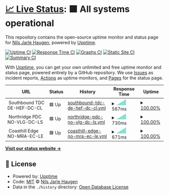 # [📈 Live Status](https://nilsjha.github.io/upptime-pub): <!--live status--> **🟩 All systems operational**

This repository contains the open-source uptime monitor and status page for [Nils Jarle Haugen](https://nilsjha.github.io/upptime-pub), powered by [Upptime](https://github.com/upptime/upptime).

[![Uptime CI](https://github.com/nilsjha/upptime-pub/workflows/Uptime%20CI/badge.svg)](https://github.com/nilsjha/upptime-pub/actions?query=workflow%3A%22Uptime+CI%22)
[![Response Time CI](https://github.com/nilsjha/upptime-pub/workflows/Response%20Time%20CI/badge.svg)](https://github.com/nilsjha/upptime-pub/actions?query=workflow%3A%22Response+Time+CI%22)
[![Graphs CI](https://github.com/nilsjha/upptime-pub/workflows/Graphs%20CI/badge.svg)](https://github.com/nilsjha/upptime-pub/actions?query=workflow%3A%22Graphs+CI%22)
[![Static Site CI](https://github.com/nilsjha/upptime-pub/workflows/Static%20Site%20CI/badge.svg)](https://github.com/nilsjha/upptime-pub/actions?query=workflow%3A%22Static+Site+CI%22)
[![Summary CI](https://github.com/nilsjha/upptime-pub/workflows/Summary%20CI/badge.svg)](https://github.com/nilsjha/upptime-pub/actions?query=workflow%3A%22Summary+CI%22)

With [Upptime](https://upptime.js.org), you can get your own unlimited and free uptime monitor and status page, powered entirely by a GitHub repository. We use [Issues](https://github.com/nilsjha/upptime-pub/issues) as incident reports, [Actions](https://github.com/nilsjha/upptime-pub/actions) as uptime monitors, and [Pages](https://nilsjha.github.io/upptime-pub) for the status page.

<!--start: status pages-->
<!-- This summary is generated by Upptime (https://github.com/upptime/upptime) -->
<!-- Do not edit this manually, your changes will be overwritten -->
<!-- prettier-ignore -->
| URL | Status | History | Response Time | Uptime |
| --- | ------ | ------- | ------------- | ------ |
| <img alt="" src="https://favicons.githubusercontent.com/null" height="13"> Southbound TDC DE-HEF-DC-CL | 🟩 Up | [southbound-tdc-de-hef-dc-cl.yml](https://github.com/nilsjha/upptime-pub/commits/HEAD/history/southbound-tdc-de-hef-dc-cl.yml) | <details><summary><img alt="Response time graph" src="./graphs/southbound-tdc-de-hef-dc-cl/response-time-week.png" height="20"> 567ms</summary><br><a href="https://nilsjha.github.io/upptime-pub/history/southbound-tdc-de-hef-dc-cl"><img alt="Response time 567" src="https://img.shields.io/endpoint?url=https%3A%2F%2Fraw.githubusercontent.com%2Fnilsjha%2Fupptime-pub%2FHEAD%2Fapi%2Fsouthbound-tdc-de-hef-dc-cl%2Fresponse-time.json"></a><br><a href="https://nilsjha.github.io/upptime-pub/history/southbound-tdc-de-hef-dc-cl"><img alt="24-hour response time 567" src="https://img.shields.io/endpoint?url=https%3A%2F%2Fraw.githubusercontent.com%2Fnilsjha%2Fupptime-pub%2FHEAD%2Fapi%2Fsouthbound-tdc-de-hef-dc-cl%2Fresponse-time-day.json"></a><br><a href="https://nilsjha.github.io/upptime-pub/history/southbound-tdc-de-hef-dc-cl"><img alt="7-day response time 567" src="https://img.shields.io/endpoint?url=https%3A%2F%2Fraw.githubusercontent.com%2Fnilsjha%2Fupptime-pub%2FHEAD%2Fapi%2Fsouthbound-tdc-de-hef-dc-cl%2Fresponse-time-week.json"></a><br><a href="https://nilsjha.github.io/upptime-pub/history/southbound-tdc-de-hef-dc-cl"><img alt="30-day response time 567" src="https://img.shields.io/endpoint?url=https%3A%2F%2Fraw.githubusercontent.com%2Fnilsjha%2Fupptime-pub%2FHEAD%2Fapi%2Fsouthbound-tdc-de-hef-dc-cl%2Fresponse-time-month.json"></a><br><a href="https://nilsjha.github.io/upptime-pub/history/southbound-tdc-de-hef-dc-cl"><img alt="1-year response time 567" src="https://img.shields.io/endpoint?url=https%3A%2F%2Fraw.githubusercontent.com%2Fnilsjha%2Fupptime-pub%2FHEAD%2Fapi%2Fsouthbound-tdc-de-hef-dc-cl%2Fresponse-time-year.json"></a></details> | <details><summary><a href="https://nilsjha.github.io/upptime-pub/history/southbound-tdc-de-hef-dc-cl">100.00%</a></summary><a href="https://nilsjha.github.io/upptime-pub/history/southbound-tdc-de-hef-dc-cl"><img alt="All-time uptime 100.00%" src="https://img.shields.io/endpoint?url=https%3A%2F%2Fraw.githubusercontent.com%2Fnilsjha%2Fupptime-pub%2FHEAD%2Fapi%2Fsouthbound-tdc-de-hef-dc-cl%2Fuptime.json"></a><br><a href="https://nilsjha.github.io/upptime-pub/history/southbound-tdc-de-hef-dc-cl"><img alt="24-hour uptime 100.00%" src="https://img.shields.io/endpoint?url=https%3A%2F%2Fraw.githubusercontent.com%2Fnilsjha%2Fupptime-pub%2FHEAD%2Fapi%2Fsouthbound-tdc-de-hef-dc-cl%2Fuptime-day.json"></a><br><a href="https://nilsjha.github.io/upptime-pub/history/southbound-tdc-de-hef-dc-cl"><img alt="7-day uptime 100.00%" src="https://img.shields.io/endpoint?url=https%3A%2F%2Fraw.githubusercontent.com%2Fnilsjha%2Fupptime-pub%2FHEAD%2Fapi%2Fsouthbound-tdc-de-hef-dc-cl%2Fuptime-week.json"></a><br><a href="https://nilsjha.github.io/upptime-pub/history/southbound-tdc-de-hef-dc-cl"><img alt="30-day uptime 100.00%" src="https://img.shields.io/endpoint?url=https%3A%2F%2Fraw.githubusercontent.com%2Fnilsjha%2Fupptime-pub%2FHEAD%2Fapi%2Fsouthbound-tdc-de-hef-dc-cl%2Fuptime-month.json"></a><br><a href="https://nilsjha.github.io/upptime-pub/history/southbound-tdc-de-hef-dc-cl"><img alt="1-year uptime 100.00%" src="https://img.shields.io/endpoint?url=https%3A%2F%2Fraw.githubusercontent.com%2Fnilsjha%2Fupptime-pub%2FHEAD%2Fapi%2Fsouthbound-tdc-de-hef-dc-cl%2Fuptime-year.json"></a></details>
| <img alt="" src="https://favicons.githubusercontent.com/null" height="13"> Northridge PDC NO-VLG-DC-LS | 🟩 Up | [northridge-pdc-no-vlg-dc-ls.yml](https://github.com/nilsjha/upptime-pub/commits/HEAD/history/northridge-pdc-no-vlg-dc-ls.yml) | <details><summary><img alt="Response time graph" src="./graphs/northridge-pdc-no-vlg-dc-ls/response-time-week.png" height="20"> 730ms</summary><br><a href="https://nilsjha.github.io/upptime-pub/history/northridge-pdc-no-vlg-dc-ls"><img alt="Response time 730" src="https://img.shields.io/endpoint?url=https%3A%2F%2Fraw.githubusercontent.com%2Fnilsjha%2Fupptime-pub%2FHEAD%2Fapi%2Fnorthridge-pdc-no-vlg-dc-ls%2Fresponse-time.json"></a><br><a href="https://nilsjha.github.io/upptime-pub/history/northridge-pdc-no-vlg-dc-ls"><img alt="24-hour response time 730" src="https://img.shields.io/endpoint?url=https%3A%2F%2Fraw.githubusercontent.com%2Fnilsjha%2Fupptime-pub%2FHEAD%2Fapi%2Fnorthridge-pdc-no-vlg-dc-ls%2Fresponse-time-day.json"></a><br><a href="https://nilsjha.github.io/upptime-pub/history/northridge-pdc-no-vlg-dc-ls"><img alt="7-day response time 730" src="https://img.shields.io/endpoint?url=https%3A%2F%2Fraw.githubusercontent.com%2Fnilsjha%2Fupptime-pub%2FHEAD%2Fapi%2Fnorthridge-pdc-no-vlg-dc-ls%2Fresponse-time-week.json"></a><br><a href="https://nilsjha.github.io/upptime-pub/history/northridge-pdc-no-vlg-dc-ls"><img alt="30-day response time 730" src="https://img.shields.io/endpoint?url=https%3A%2F%2Fraw.githubusercontent.com%2Fnilsjha%2Fupptime-pub%2FHEAD%2Fapi%2Fnorthridge-pdc-no-vlg-dc-ls%2Fresponse-time-month.json"></a><br><a href="https://nilsjha.github.io/upptime-pub/history/northridge-pdc-no-vlg-dc-ls"><img alt="1-year response time 730" src="https://img.shields.io/endpoint?url=https%3A%2F%2Fraw.githubusercontent.com%2Fnilsjha%2Fupptime-pub%2FHEAD%2Fapi%2Fnorthridge-pdc-no-vlg-dc-ls%2Fresponse-time-year.json"></a></details> | <details><summary><a href="https://nilsjha.github.io/upptime-pub/history/northridge-pdc-no-vlg-dc-ls">100.00%</a></summary><a href="https://nilsjha.github.io/upptime-pub/history/northridge-pdc-no-vlg-dc-ls"><img alt="All-time uptime 100.00%" src="https://img.shields.io/endpoint?url=https%3A%2F%2Fraw.githubusercontent.com%2Fnilsjha%2Fupptime-pub%2FHEAD%2Fapi%2Fnorthridge-pdc-no-vlg-dc-ls%2Fuptime.json"></a><br><a href="https://nilsjha.github.io/upptime-pub/history/northridge-pdc-no-vlg-dc-ls"><img alt="24-hour uptime 100.00%" src="https://img.shields.io/endpoint?url=https%3A%2F%2Fraw.githubusercontent.com%2Fnilsjha%2Fupptime-pub%2FHEAD%2Fapi%2Fnorthridge-pdc-no-vlg-dc-ls%2Fuptime-day.json"></a><br><a href="https://nilsjha.github.io/upptime-pub/history/northridge-pdc-no-vlg-dc-ls"><img alt="7-day uptime 100.00%" src="https://img.shields.io/endpoint?url=https%3A%2F%2Fraw.githubusercontent.com%2Fnilsjha%2Fupptime-pub%2FHEAD%2Fapi%2Fnorthridge-pdc-no-vlg-dc-ls%2Fuptime-week.json"></a><br><a href="https://nilsjha.github.io/upptime-pub/history/northridge-pdc-no-vlg-dc-ls"><img alt="30-day uptime 100.00%" src="https://img.shields.io/endpoint?url=https%3A%2F%2Fraw.githubusercontent.com%2Fnilsjha%2Fupptime-pub%2FHEAD%2Fapi%2Fnorthridge-pdc-no-vlg-dc-ls%2Fuptime-month.json"></a><br><a href="https://nilsjha.github.io/upptime-pub/history/northridge-pdc-no-vlg-dc-ls"><img alt="1-year uptime 100.00%" src="https://img.shields.io/endpoint?url=https%3A%2F%2Fraw.githubusercontent.com%2Fnilsjha%2Fupptime-pub%2FHEAD%2Fapi%2Fnorthridge-pdc-no-vlg-dc-ls%2Fuptime-year.json"></a></details>
| <img alt="" src="https://favicons.githubusercontent.com/null" height="13"> Coasthill Edge NO-MRA-EC-LE | 🟩 Up | [coasthill-edge-no-mra-ec-le.yml](https://github.com/nilsjha/upptime-pub/commits/HEAD/history/coasthill-edge-no-mra-ec-le.yml) | <details><summary><img alt="Response time graph" src="./graphs/coasthill-edge-no-mra-ec-le/response-time-week.png" height="20"> 671ms</summary><br><a href="https://nilsjha.github.io/upptime-pub/history/coasthill-edge-no-mra-ec-le"><img alt="Response time 671" src="https://img.shields.io/endpoint?url=https%3A%2F%2Fraw.githubusercontent.com%2Fnilsjha%2Fupptime-pub%2FHEAD%2Fapi%2Fcoasthill-edge-no-mra-ec-le%2Fresponse-time.json"></a><br><a href="https://nilsjha.github.io/upptime-pub/history/coasthill-edge-no-mra-ec-le"><img alt="24-hour response time 671" src="https://img.shields.io/endpoint?url=https%3A%2F%2Fraw.githubusercontent.com%2Fnilsjha%2Fupptime-pub%2FHEAD%2Fapi%2Fcoasthill-edge-no-mra-ec-le%2Fresponse-time-day.json"></a><br><a href="https://nilsjha.github.io/upptime-pub/history/coasthill-edge-no-mra-ec-le"><img alt="7-day response time 671" src="https://img.shields.io/endpoint?url=https%3A%2F%2Fraw.githubusercontent.com%2Fnilsjha%2Fupptime-pub%2FHEAD%2Fapi%2Fcoasthill-edge-no-mra-ec-le%2Fresponse-time-week.json"></a><br><a href="https://nilsjha.github.io/upptime-pub/history/coasthill-edge-no-mra-ec-le"><img alt="30-day response time 671" src="https://img.shields.io/endpoint?url=https%3A%2F%2Fraw.githubusercontent.com%2Fnilsjha%2Fupptime-pub%2FHEAD%2Fapi%2Fcoasthill-edge-no-mra-ec-le%2Fresponse-time-month.json"></a><br><a href="https://nilsjha.github.io/upptime-pub/history/coasthill-edge-no-mra-ec-le"><img alt="1-year response time 671" src="https://img.shields.io/endpoint?url=https%3A%2F%2Fraw.githubusercontent.com%2Fnilsjha%2Fupptime-pub%2FHEAD%2Fapi%2Fcoasthill-edge-no-mra-ec-le%2Fresponse-time-year.json"></a></details> | <details><summary><a href="https://nilsjha.github.io/upptime-pub/history/coasthill-edge-no-mra-ec-le">100.00%</a></summary><a href="https://nilsjha.github.io/upptime-pub/history/coasthill-edge-no-mra-ec-le"><img alt="All-time uptime 100.00%" src="https://img.shields.io/endpoint?url=https%3A%2F%2Fraw.githubusercontent.com%2Fnilsjha%2Fupptime-pub%2FHEAD%2Fapi%2Fcoasthill-edge-no-mra-ec-le%2Fuptime.json"></a><br><a href="https://nilsjha.github.io/upptime-pub/history/coasthill-edge-no-mra-ec-le"><img alt="24-hour uptime 100.00%" src="https://img.shields.io/endpoint?url=https%3A%2F%2Fraw.githubusercontent.com%2Fnilsjha%2Fupptime-pub%2FHEAD%2Fapi%2Fcoasthill-edge-no-mra-ec-le%2Fuptime-day.json"></a><br><a href="https://nilsjha.github.io/upptime-pub/history/coasthill-edge-no-mra-ec-le"><img alt="7-day uptime 100.00%" src="https://img.shields.io/endpoint?url=https%3A%2F%2Fraw.githubusercontent.com%2Fnilsjha%2Fupptime-pub%2FHEAD%2Fapi%2Fcoasthill-edge-no-mra-ec-le%2Fuptime-week.json"></a><br><a href="https://nilsjha.github.io/upptime-pub/history/coasthill-edge-no-mra-ec-le"><img alt="30-day uptime 100.00%" src="https://img.shields.io/endpoint?url=https%3A%2F%2Fraw.githubusercontent.com%2Fnilsjha%2Fupptime-pub%2FHEAD%2Fapi%2Fcoasthill-edge-no-mra-ec-le%2Fuptime-month.json"></a><br><a href="https://nilsjha.github.io/upptime-pub/history/coasthill-edge-no-mra-ec-le"><img alt="1-year uptime 100.00%" src="https://img.shields.io/endpoint?url=https%3A%2F%2Fraw.githubusercontent.com%2Fnilsjha%2Fupptime-pub%2FHEAD%2Fapi%2Fcoasthill-edge-no-mra-ec-le%2Fuptime-year.json"></a></details>

<!--end: status pages-->

[**Visit our status website →**](https://nilsjha.github.io/upptime-pub)

## 📄 License

- Powered by: [Upptime](https://github.com/upptime/upptime)
- Code: [MIT](./LICENSE) © [Nils Jarle Haugen](https://nilsjha.github.io/upptime-pub)
- Data in the `./history` directory: [Open Database License](https://opendatacommons.org/licenses/odbl/1-0/)
